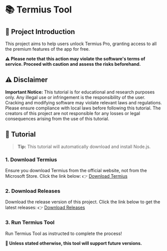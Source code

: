 # 📚 Termius Tool

## 🚀 Project Introduction
This project aims to help users unlock Termius Pro, granting access to all the premium features of the app for free.

**⚠ Please note that this action may violate the software's terms of service. Proceed with caution and assess the risks beforehand.**


## ⚠️ Disclaimer
**Important Notice:** This tutorial is for educational and research purposes only. Any illegal use or infringement is the responsibility of the user. Cracking and modifying software may violate relevant laws and regulations. Please ensure compliance with local laws before following this tutorial. The creators of this project are not responsible for any losses or legal consequences arising from the use of this tutorial.

## 📝 Tutorial

> **Tip:** This tutorial will automatically download and install Node.js.

### 1. Download Termius
Ensure you download Termius from the official website, not from the Microsoft Store. Click the link below:
👉 [Download Termius](https://termius.com/download/windows)

### 2. Download Releases
Download the release version of this project. Click the link below to get the latest releases:
👉 [Download Releases](https://github.com/ZEERDEER/Termius-Crack/releases)

### 3. Run Termius Tool
Run Termius Tool as instructed to complete the process!

**🌟 Unless stated otherwise, this tool will support future versions.**
